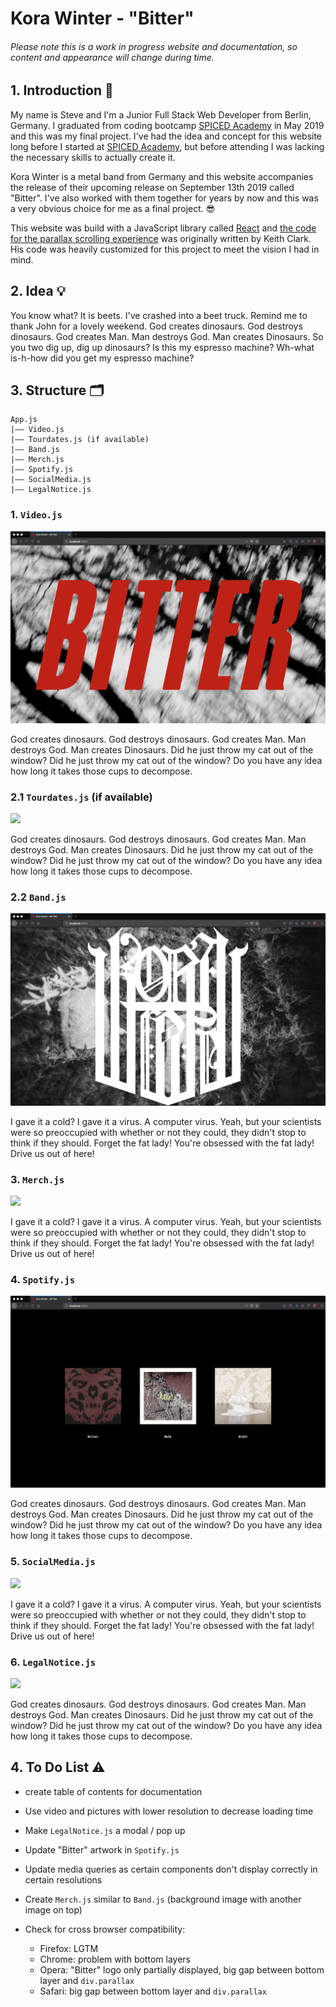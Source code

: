 # Kora Winter - "Bitter"

###### Please note this is a work in progress website and documentation, so content and appearance will change during time.

## 1. Introduction 👋

My name is Steve and I'm a Junior Full Stack Web Developer from Berlin, Germany. I graduated from coding bootcamp [SPICED Academy](https://www.spiced-academy.com/) in May 2019 and this was my final project. I've had the idea and concept for this website long before I started at [SPICED Academy](https://www.spiced-academy.com/), but before attending I was lacking the necessary skills to actually create it. 

Kora Winter is a metal band from Germany and this website accompanies the release of their upcoming release on September 13th 2019 called "Bitter". I've also worked with them together for years by now and this was a very obvious choice for me as a final project. 😎

This website was build with a JavaScript library called [React](https://reactjs.org/) and [the code for the parallax scrolling experience](https://keithclark.co.uk/articles/pure-css-parallax-websites/demo3/) was originally written by Keith Clark. His code was heavily customized for this project to meet the vision I had in mind.

## 2. Idea 💡

You know what? It is beets. I've crashed into a beet truck. Remind me to thank John for a lovely weekend. God creates dinosaurs. God destroys dinosaurs. God creates Man. Man destroys God. Man creates Dinosaurs. So you two dig up, dig up dinosaurs? Is this my espresso machine? Wh-what is-h-how did you get my espresso machine?

## 3. Structure 🗂

```
App.js
|–– Video.js
|–– Tourdates.js (if available)
|–– Band.js
|–– Merch.js
|–– Spotify.js
|–– SocialMedia.js
|–– LegalNotice.js
```
### 1. `Video.js`

<img src="/images/01_video_component.png">

God creates dinosaurs. God destroys dinosaurs. God creates Man. Man destroys God. Man creates Dinosaurs. Did he just throw my cat out of the window? Did he just throw my cat out of the window? Do you have any idea how long it takes those cups to decompose.

### 2.1 `Tourdates.js` (if available)

<img src="https://images.unsplash.com/photo-1504917595217-d4dc5ebe6122?ixlib=rb-1.2.1&auto=format&fit=crop&w=1950&q=80">

God creates dinosaurs. God destroys dinosaurs. God creates Man. Man destroys God. Man creates Dinosaurs. Did he just throw my cat out of the window? Did he just throw my cat out of the window? Do you have any idea how long it takes those cups to decompose.

### 2.2 `Band.js`

<img src="/images/02_band_component.png">

I gave it a cold? I gave it a virus. A computer virus. Yeah, but your scientists were so preoccupied with whether or not they could, they didn't stop to think if they should. Forget the fat lady! You're obsessed with the fat lady! Drive us out of here!

### 3. `Merch.js`

<img src="https://images.unsplash.com/photo-1504917595217-d4dc5ebe6122?ixlib=rb-1.2.1&auto=format&fit=crop&w=1950&q=80">

I gave it a cold? I gave it a virus. A computer virus. Yeah, but your scientists were so preoccupied with whether or not they could, they didn't stop to think if they should. Forget the fat lady! You're obsessed with the fat lady! Drive us out of here!

### 4. `Spotify.js`

<img src="/images/03_spotify_component.png">

God creates dinosaurs. God destroys dinosaurs. God creates Man. Man destroys God. Man creates Dinosaurs. Did he just throw my cat out of the window? Did he just throw my cat out of the window? Do you have any idea how long it takes those cups to decompose.

### 5. `SocialMedia.js`

<img src="https://images.unsplash.com/photo-1504917595217-d4dc5ebe6122?ixlib=rb-1.2.1&auto=format&fit=crop&w=1950&q=80">

I gave it a cold? I gave it a virus. A computer virus. Yeah, but your scientists were so preoccupied with whether or not they could, they didn't stop to think if they should. Forget the fat lady! You're obsessed with the fat lady! Drive us out of here!

### 6. `LegalNotice.js`

<img src="https://images.unsplash.com/photo-1504917595217-d4dc5ebe6122?ixlib=rb-1.2.1&auto=format&fit=crop&w=1950&q=80">

God creates dinosaurs. God destroys dinosaurs. God creates Man. Man destroys God. Man creates Dinosaurs. Did he just throw my cat out of the window? Did he just throw my cat out of the window? Do you have any idea how long it takes those cups to decompose.


## 4. To Do List ⚠️

- create table of contents for documentation

- Use video and pictures with lower resolution to decrease loading time

- Make `LegalNotice.js` a modal / pop up

- Update "Bitter" artwork in `Spotify.js`

- Update media queries as certain components don't display correctly in certain resolutions

- Create `Merch.js` similar to `Band.js` (background image with another image on top)

- Check for cross browser compatibility:
  - Firefox: LGTM
  - Chrome: problem with bottom layers
  - Opera: "Bitter" logo only partially displayed, big gap between bottom layer and `div.parallax`
  - Safari: big gap between bottom layer and `div.parallax`